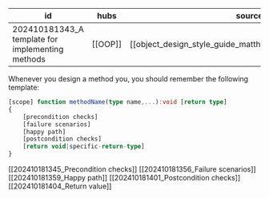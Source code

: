 
| id                                               | hubs    | source                                                     |
| ------------------------------------------------ | ------- | ---------------------------------------------------------- |
| 202410181343_A template for implementing methods | [[OOP]] | [[object_design_style_guide_matthias_noback.pdf#page=159]] |
Whenever you design a method you, you should remember the following template:
```ts
[scope] function methodName(type name,...):void [return type]
{
	[precondition checks]
	[failure scenarios]
	[happy path]
	[postcondition checks]
	[return void|specific-return-type]
}
```
[[202410181345_Precondition checks]]
[[202410181356_Failure scenarios]]
[[202410181359_Happy path]]
[[202410181401_Postcondition checks]]
[[202410181404_Return value]]

